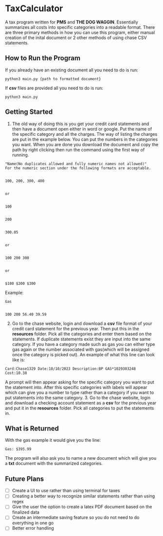 # TaxCalculator
A tax program written for **PMS** and **THE DOG WAGGIN**. Essentially summarizes all costs into specific categories into a readable format. There are three primary methods in how you can use this program, either manual creation of the inital document or 2 other methods of using chase CSV statements. 
## How to Run the Program
If you already have an existing document all you need to do is run:
```
python3 main.py {path to formatted document}
```
If **csv** files are provided all you need to do is run:
```
python3 main.py
```
## Getting Started
1. The old way of doing this is you get your credit card statements and then have a document open either in word or google. Put the name of the specific category and all the charges. The way of listing the charges are put in the example below. You can put the numbers in the categories you want. When you are done you download the document and copy the path by right clicking then run the command using the first way of running. 
```
"Name(No duplicates allowed and fully numeric names not allowed)"
For the numeric section under the following formats are acceptable. 


100, 200, 300, 400


or 


100


200


300.05


or


100 200 300


or 


$100 $200 $300
```

Example:

```
Gas


100 200 56.40 39.59
```
2. Go to the chase website, login and download a **csv** file format of your credit card statement for the previous year. Then put this in the **resources** folder. Pick all the categories and enter them based on the statements. If duplicate statements exist they are input into the same category. If you have a category made such as gas you can either type gas again or the number associated with gas(which will be assigned once the category is picked out). An example of what this line can look like is: 
```
Card:Chase1329 Date:10/10/2023 Description:BP GAS*1029303248  Cost:10.38
```
A prompt will then appear asking for the specific category you want to put the statement into. After this specific categories with labels will appear which can give you a number to type rather than a category if you want to put statements into the same category.
3. Go to the chase website, login and download a checking account statement as a **csv** for the previous year and put it in the **resources** folder. Pick all categories to put the statements in. 
## What is Returned
With the gas example it would give you the line:
```
Gas: $395.99
```
The program will also ask you to name a new document which will give you a **txt** document with the summarized categories. 
## Future Plans
- [ ] Create a UI to use rather than using terminal for taxes
- [ ] Creating a better way to recognize similar statements rather than using regex
- [ ] Give the user the option to create a latex PDF document based on the finalized data
- [ ] Create an intermediate saving feature so you do not need to do everything in one go 
- [ ] Better error handling